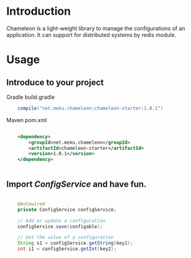 # Introduction

Chameleon is a light-weight library to manage the configurations of an application.
It can support for distributed systems by redis module.

# Usage

## Introduce to your project

Gradle build.gradle

```gradle
    compile("net.meku.chameleon:chameleon-starter:1.0.1")
```

Maven pom.xml 

```xml

	<dependency>
		<groupId>net.meku.chameleon</groupId>
		<artifactId>chameleon-starter</artifactId>
		<version>1.0.1</version>
	</dependency>
        
```

## Import *ConfigService* and have fun.


```java

    @Autowired
    private ConfigService configService;

    // Add or update a configuration
    configService.save(configable);

    // Get the value of a configuration
    String s1 = configService.getString(key1);
    int i1 = configService.getInt(key2);

```

